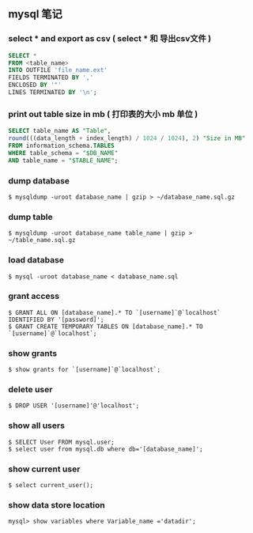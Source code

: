 mysql 笔记
---

### select * and export as csv ( select * 和 导出csv文件 )
```sql
SELECT *
FROM <table_name>
INTO OUTFILE 'file_name.ext'
FIELDS TERMINATED BY ','
ENCLOSED BY '"'
LINES TERMINATED BY '\n';
```

### print out table size in mb ( 打印表的大小 mb 单位 )
```sql
SELECT table_name AS "Table",
round(((data_length + index_length) / 1024 / 1024), 2) "Size in MB"
FROM information_schema.TABLES
WHERE table_schema = "$DB_NAME"
AND table_name = "$TABLE_NAME";
```

### dump database

    $ mysqldump -uroot database_name | gzip > ~/database_name.sql.gz

### dump table

    $ mysqldump -uroot database_name table_name | gzip > ~/table_name.sql.gz

### load database

    $ mysql -uroot database_name < database_name.sql

### grant access

    $ GRANT ALL ON [database_name].* TO `[username]`@`localhost` IDENTIFIED BY '[password]';
    $ GRANT CREATE TEMPORARY TABLES ON [database_name].* TO `[username]`@`localhost`;

### show grants

    $ show grants for `[username]`@`localhost`;

### delete user

    $ DROP USER '[username]'@'localhost';

### show all users

    $ SELECT User FROM mysql.user;
    $ select user from mysql.db where db='[database_name]';

### show current user

    $ select current_user();

### show data store location

    mysql> show variables where Variable_name ='datadir';
